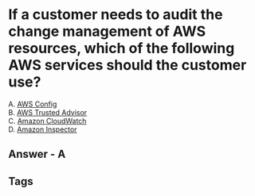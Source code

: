 # If a customer needs to audit the change management of AWS resources, which of the following AWS services should the customer use?

A. [AWS Config](../202309130458)  
B. [AWS Trusted Advisor](../202309130459)  
C. [Amazon CloudWatch](../202309130500)  
D. [Amazon Inspector](../202309130501)  

## Answer - A

## Tags
